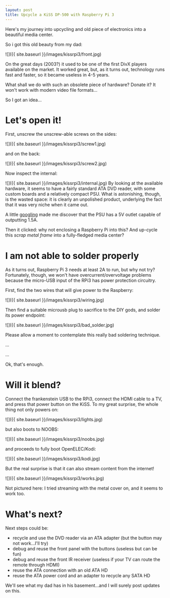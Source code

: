 ```yaml
---
layout: post
title: Upcycle a KiSS DP-500 with Raspberry Pi 3
---
```


Here's my journey into upcycling and old piece of electronics into a beautiful media center.
<!--more-->
So i got this old beauty from my dad:

![]({{ site.baseurl }}/images/kissrpi3/front.jpg)


On the great days (2003?) it used to be one of the first DivX players available on the market.
It worked great, but, as it turns out, technology runs fast and faster, so it became useless in 4-5 years.

What shall we do with such an obsolete piece of hardware? Donate it? It won't work with modern video file formats...

So I got an idea...

# Let's open it!

First, unscrew the unscrew-able screws on the sides:

![]({{ site.baseurl }}/images/kissrpi3/screw1.jpg)

and on the back:

![]({{ site.baseurl }}/images/kissrpi3/screw2.jpg)

Now inspect the internal:


![]({{ site.baseurl }}/images/kissrpi3/internal.jpg)
By looking at the available hardware, it seems to have a fairly standard ATA DVD reader, with some custom boards and a relatively compact PSU.
What is astonishing, though, is the wasted space: it is clearly an unpolished product, underlying the fact that it was very niche when it came out.

A little [googling](http://familien-hartvig.dk/wiki/index.php?title=Psu) made me discover that the PSU has a 5V outlet capable of outputting 1.5A.

Then it clicked: why not enclosing a Raspberry Pi into this? And up-cycle this _scrap metal frame_ into a fully-fledged media center?

# I am not able to solder properly

As it turns out, Raspberry Pi 3 needs at least 2A to run, but why not try?
Fortunately, though, we won't have overcurrent/overvoltage problems because the micro-USB input of the RPi3 has power protection circuitry.

First, find the two wires that will give power to the Raspberry:

![]({{ site.baseurl }}/images/kissrpi3/wiring.jpg)

Then find a suitable microusb plug to sacrifice to the DIY gods, and solder its power endpoint:

![]({{ site.baseurl }}/images/kissrpi3/bad_solder.jpg)

Please allow a moment to contemplate this really bad soldering technique.

...

...

Ok, that's enough.


# Will it blend?

Connect the frankenstein USB to the RPi3, connect the HDMI cable to a TV, and press that power button on the KiSS.
To my great surprise, the whole thing not only powers on:

![]({{ site.baseurl }}/images/kissrpi3/lights.jpg)

but also boots to NOOBS:

![]({{ site.baseurl }}/images/kissrpi3/noobs.jpg)

and proceeds to fully boot OpenELEC/Kodi:

![]({{ site.baseurl }}/images/kissrpi3/kodi.jpg)

But the real surprise is that it can also stream content from the internet!

![]({{ site.baseurl }}/images/kissrpi3/works.jpg)

Not pictured here: I tried streaming with the metal cover on, and it seems to work too.

# What's next?

Next steps could be:

- recycle and use the DVD reader via an ATA adapter (but the button may not work...I'll try)
- debug and reuse the front panel with the buttons (useless but can be fun)
- debug and reuse the front IR receiver (useless if your TV can route the remote through HDMI)
- reuse the ATA connection with an old ATA HD
- reuse the ATA power cord and an adapter to recycle any SATA HD

We'll see what my dad has in his basement...and I will surely post updates on this.
